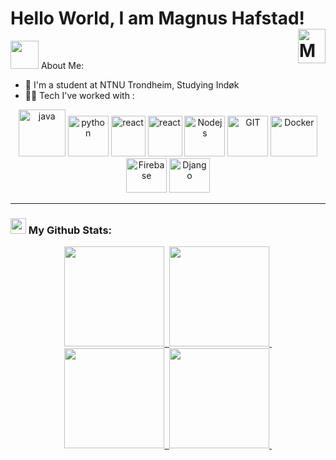 # Hello World, I am Magnus Hafstad! <img href="https://www.linkedin.com/in/magnus-hafstad-471639252/" align="right" alt="Magnus sin LinkedIN" width="44px" src="https://www.vectorlogo.zone/logos/linkedin/linkedin-icon.svg" height=55/>

  



<img src="https://github.com/TheDudeThatCode/TheDudeThatCode/blob/master/Assets/Developer.gif" width="45" /> About Me:
- 🏦 I'm a student at NTNU Trondheim, Studying Indøk
- 🧑‍💻 Tech I've worked with :

<p align="center">
      <img src="https://www.vectorlogo.zone/logos/java/java-icon.svg" alt="java"           width="75" height="75"/> 
      <img src="https://www.vectorlogo.zone/logos/python/python-icon.svg" alt="python"     width="65 height="65"/>
      <img src="https://www.vectorlogo.zone/logos/typescriptlang/typescriptlang-icon.svg" alt="react"  width="55" height="65"/>
      <img src="https://www.vectorlogo.zone/logos/reactjs/reactjs-icon.svg" alt="react"  width="55" height="65"/>
      <img src="https://www.vectorlogo.zone/logos/nodejs/nodejs-icon.svg" alt="Nodejs"     width="65" height="65"/>
      <img src="https://www.vectorlogo.zone/logos/git-scm/git-scm-icon.svg" alt="GIT"      width="65" height="65"/>
      <img src="https://www.vectorlogo.zone/logos/docker/docker-icon.svg" alt="Docker"  width="75" height="65"/>
      <img src="https://www.vectorlogo.zone/logos/firebase/firebase-icon.svg" alt="Firebase"  width="65" height="55"/>
      <img src="https://www.vectorlogo.zone/logos/djangoproject/djangoproject-icon.svg" alt="Django"  width="65" height="55"/>
</p>

---
### <img src='https://media1.giphy.com/media/du3J3cXyzhj75IOgvA/giphy.gif?cid=ecf05e47x2g034i9pzwtzzsd3xgg2w9nr94t4tflbbgo3008&rid=giphy.gif' width='25' /> My Github Stats:
<div align="center"></img>
  <a href="https://github.com/MagnusHafstad#gh-dark-mode-only"></img>
    <div>
      <img height="160em" src="https://github-readme-stats.vercel.app/api?username=MagnusHafstad&show_icons=true&border_color=414868&theme=tokyonight"/>&nbsp;
      <img height="160em" src="https://github-readme-stats.vercel.app/api/top-langs/?username=MagnusHafstad&layout=compact&border_color=414868&theme=tokyonight"/>&nbsp;
    </div>
  </a>
  <a href="https://github.com/MagnusHafstad#gh-light-mode-only"></img>
    <div>
      <img height="160em" src="https://github-readme-stats.vercel.app/api?username=MagnusHafstad&show_icons=true"/>&nbsp;
      <img height="160em" src="https://github-readme-stats.vercel.app/api/top-langs/?username=MagnusHafstad&layout=compact"/>&nbsp;
    </div>
  </a>
</div>
<!--


